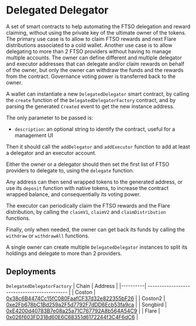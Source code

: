 # Delegated Delegator

A set of smart contracts to help automating the FTSO delegation and reward claiming, without using the private key of the ultimate owner of the tokens. The primary use case is to allow to claim FTSO rewards and next Flare distributions associated to a cold wallet. Another use case is to allow delegating to more than 2 FTSO providers without having to manage multiple accounts. The owner can define different and multiple delegator and executor addresses that can delegate and/or claim rewards on behalf of the owner, but only the owner can withdraw the funds and the rewards from the contract. Governance voting power is transferred back to the owner.

A wallet can instantiate a new `DelegatedDelegator` smart contract, by calling the `create` function of the `DelegatedDelegatorFactory` contract, and by parsing the generated `Created` event to get the new instance address.

The only parameter to be passed is:
- `description`: an optional string to identify the contract, useful for a management UI

Then it should call the `addDelegator` and `addExecutor` function to add at least a delegator and an executor account.

Either the owner or a delegator should then set the first list of FTSO providers to delegate to, using the `delegate` function.

Any address can then send wrapped tokens to the generated address, or use its `deposit` function with native tokens, to increase the contract wrapped balance, and consequentially its voting power.

The executor can periodically claim the FTSO rewards and the Flare distribution, by calling the `claimV1`, `claimV2` and `claimDistribution` functions.

Finally, only when needed, the owner can get back its funds by calling the `withdraw` or `withdrawAll` functions.

A single owner can create multiple `DelegatedDelegator` instances to split its holdings and delegate to more than 2 providers.

## Deployments

`DelegatedDelegatorFactory`
| Chain    | Address                                      |
|----------| -------------------------------------------- |
| Coston   | [0x38c6B4474Cc15fC080FaafCF37d32e822355bF26](https://coston-explorer.flare.network/address/0x38c6B4474Cc15fC080FaafCF37d32e822355bF26) |
| Coston2  | [0xe2Fb678bC1Bd259a2F5d7792F7dDD6Ecb53fa9ca](https://coston2-explorer.flare.network/address/0xe2Fb678bC1Bd259a2F5d7792F7dDD6Ecb53fa9ca) |
| Songbird | [0xE4200d40783B7e08a25a71C767792A8b564A54C9](https://songbird-explorer.flare.network/address/0xE4200d40783B7e08a25a71C767792A8b564A54C9) |
| Flare    | [0x026f603FD318d60E6C68351d6172244f3C4F6dC6](https://flare-explorer.flare.network/address/0x026f603FD318d60E6C68351d6172244f3C4F6dC6) |
